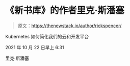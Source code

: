 # 《新书库》的作者里克·斯潘塞

> 原文：<https://thenewstack.io/author/rickspencer/>

Kubernetes 如何简化我们的云和开发平台

2021 年 10 月 22 日早上 6:31

里克·斯潘塞